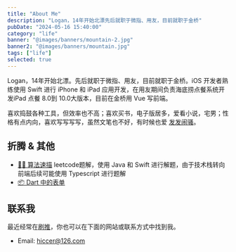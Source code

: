 ```yaml
---
title: "About Me"
description: "Logan，14年开始北漂先后就职于微指、用友，目前就职于金桥"
pubDate: "2024-05-16 15:40:00"
category: "life"
banner: "@images/banners/mountain-2.jpg"
banner2: "@images/banners/mountain.jpg"
tags: ["life"]
selected: true
---
```


Logan，14年开始北漂。先后就职于微指、用友，目前就职于金桥。iOS 开发者熟练使用 Swift 进行 iPhone 和 iPad 应用开发，在用友期间负责海底捞点餐系统开发iPad 点餐 8.0到 10.0大版本，目前在金桥用 Vue 写前端。

喜欢捣鼓各种工具，但效率也不高；喜欢买书，电子版居多，爱看小说，宅男；性格有点内向，喜欢写写写写，虽然文笔也不好，有时候也爱 [发发闹骚](https://1m.fit/categories/life)。


## 折腾 & 其他

*  [🧚🏾 算法速描](https://github.com/citynight/Algorithm-Sketch)  leetcode题解，使用 Java 和 Swift 进行解题，由于技术栈转向前端后续可能使用 Typescript 进行题解
*  [📦 Dart 中的表单](https://github.com/citynight/form_table)

## 联系我

最近经常在[刷推](https://twitter.com/citynightcn)，你也可以在下面的网站或联系方式中找到我。

* Email: hiccer@126.com
